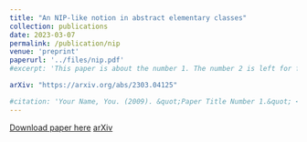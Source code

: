 ```yaml
---
title: "An NIP-like notion in abstract elementary classes"
collection: publications
date: 2023-03-07
permalink: /publication/nip
venue: 'preprint'
paperurl: '../files/nip.pdf'
#excerpt: 'This paper is about the number 1. The number 2 is left for future work.'

arXiv: "https://arxiv.org/abs/2303.04125"

#citation: 'Your Name, You. (2009). &quot;Paper Title Number 1.&quot; <i>Journal 1</i>. 1(1).'
---
```


[Download paper here](../files/nip.pdf)
[arXiv](https://arxiv.org/abs/2303.04125)

